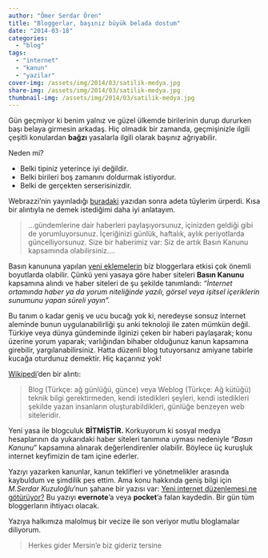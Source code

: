 ```yaml
---
author: "Ömer Serdar Ören"
title: "Bloggerlar, başınız büyük belada dostum"
date: "2014-03-18"
categories: 
  - "blog"
tags: 
  - "internet"
  - "kanun"
  - "yazilar"
cover-img: /assets/img/2014/03/satilik-medya.jpg
share-img: /assets/img/2014/03/satilik-medya.jpg
thumbnail-img: /assets/img/2014/03/satilik-medya.jpg
---
```


Gün geçmiyor ki benim yalnız ve güzel ülkemde birilerinin durup dururken başı belaya girmesin arkadaş. Hiç olmadık bir zamanda, geçmişinizle ilgili çeşitli konulardan **bağzı** yasalarla ilgili olarak başınız ağrıyabilir.

Neden mi?

- Belki tipiniz yeterince iyi değildir.
- Belki birileri boş zamanını doldurmak istiyordur.
- Belki de gerçekten serserisinizdir.

Webrazzi’nin yayınladığı [buradaki](http://www.webrazzi.com/2014/03/17/bloglar-basin-kanununun-kapsam-degisikliginden-nasil-etkilenecek/) yazıdan sonra adeta tüylerim ürperdi. Kısa bir alıntıyla ne demek istediğimi daha iyi anlatayım.

> …gündemlerine dair haberleri paylaşıyorsunuz, içinizden geldiği gibi de yorumluyorsunuz. İçeriğinizi günlük, haftalık, aylık periyotlarda güncelliyorsunuz. Size bir haberimiz var: Siz de artık Basın Kanunu kapsamında olabilirsiniz….

Basın kanununa yapılan [yeni eklemelerin](http://web.tbmm.gov.tr/gelenkagitlar/metinler/291490.pdf) biz bloggerlara etkisi çok önemli boyutlarda olabilir. Çünkü yeni yasaya göre haber siteleri **Basın Kanunu** kapsamına alındı ve haber siteleri de şu şekilde tanımlandı: _“İnternet ortamında haber ya da yorum niteliğinde yazılı, görsel veya işitsel içeriklerin sunumunu yapan süreli yayın”._

Bu tanım o kadar geniş ve ucu bucağı yok ki, neredeyse sonsuz internet aleminde bunun uygulanabilirliği şu anki teknoloji ile zaten mümkün değil. Türkiye veya dünya gündeminde ilginizi çeken bir haberi paylaşarak; konu üzerine yorum yaparak; varlığından bihaber olduğunuz kanun kapsamına girebilir, yargılanabilirsiniz. Hatta düzenli blog tutuyorsanız amiyane tabirle kucağa oturdunuz demektir. Hiç kaçarınız yok!

[Wikipedi](http://tr.wikipedia.org/wiki/Blog)’den bir alıntı:

> Blog (Türkçe: ağ günlüğü, günce) veya Weblog (Türkçe: Ağ kütüğü) teknik bilgi gerektirmeden, kendi istedikleri şeyleri, kendi istedikleri şekilde yazan insanların oluşturabildikleri, günlüğe benzeyen web siteleridir.

Yeni yasa ile blogculuk **BİTMİŞTİR.** Korkuyorum ki sosyal medya hesaplarının da yukarıdaki haber siteleri tanımına uyması nedeniyle “_Basın Kanunu_” kapsamına alınarak değerlendirenler olabilir. Böylece üç kuruşluk internet keyfimizin de tam içine ederler.

Yazıyı yazarken kanunlar, kanun teklifleri ve yönetmelikler arasında kaybuldum ve şimdilik pes ettim. Ama konu hakkında geniş bilgi için _M.Serdar Kuzuloğlu_’nun şahane bir yazısı var: [Yeni internet düzenlemesi ne götürüyor?](http://www.mserdark.com/yeni-internet-duzenlemesi-ne-goturuyor/) Bu yazıyı **evernote**’a veya **pocket**’a falan kaydedin. Bir gün tüm bloggerların ihtiyacı olacak.

Yazıya halkımıza malolmuş bir vecize ile son veriyor mutlu bloglamalar diliyorum.

> Herkes gider Mersin’e biz gideriz tersine

